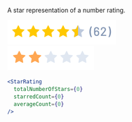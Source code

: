 A star representation of a number rating.

<div class="examples">
  <div class="example">
    <a href="public/images/components/StarRating/1.png">
      <img src="public/images/components/StarRating/1.png" alt="StarRating 1" />
    </a>
  </div>
  <div class="example">
    <a href="public/images/components/StarRating/2.png">
      <img src="public/images/components/StarRating/2.png" alt="StarRating 2" />
    </a>
  </div>
</div>

```jsx
<StarRating
  totalNumberOfStars={0}
  starredCount={0}
  averageCount={0}
/>
```
